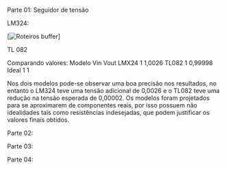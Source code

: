 Parte 01: Seguidor de tensão
 
LM324:

[![Roteiros buffer](https://github.com/LFRB-IFSC/Roteiros/blob/master/media/buffer.324.png)]

TL 082

 
 
Comparando valores:
Modelo	Vin	Vout
LMX24	1	1,0026
TL082	1	0,99998
Ideal	1	1

Nos dois modelos pode-se observar uma boa precisão nos resultados, no entanto o LM324 teve uma tensão adicional de 0,0026 e o TL082 teve uma redução na tensão esperada de 0,00002. Os modelos foram projetados para se aproximarem de componentes reais, por isso possuem não idealidades tais como resistências indesejadas, que podem justificar os valores finais obtidos.

Parte 02:
 
 
 
Parte 03:
 
 
 


Parte 04:
 
 
 
 
 
 
